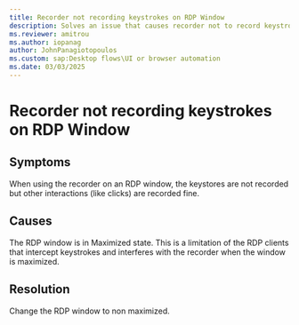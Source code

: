 ```yaml
---
title: Recorder not recording keystrokes on RDP Window
description: Solves an issue that causes recorder not to record keystrokes on RDP windows
ms.reviewer: amitrou
ms.author: iopanag
author: JohnPanagiotopoulos
ms.custom: sap:Desktop flows\UI or browser automation
ms.date: 03/03/2025
---
```

# Recorder not recording keystrokes on RDP Window

## Symptoms

When using the recorder on an RDP window, the keystores are not recorded but other interactions (like clicks) are recorded fine.

## Causes

The RDP window is in Maximized state. This is a limitation of the RDP clients that intercept keystrokes and interferes with the recorder when the window is maximized.

## Resolution

Change the RDP window to non maximized.